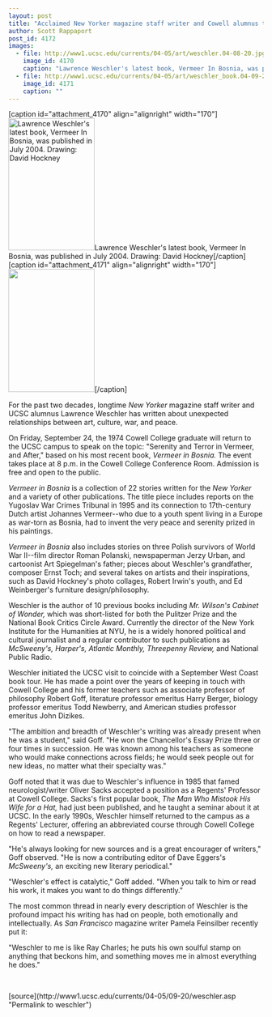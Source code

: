 ```yaml
---
layout: post
title: "Acclaimed New Yorker magazine staff writer and Cowell alumnus to speak at UCSC"
author: Scott Rappaport
post_id: 4172
images:
  - file: http://www1.ucsc.edu/currents/04-05/art/weschler.04-08-20.jpg
    image_id: 4170
    caption: "Lawrence Weschler's latest book, Vermeer In Bosnia, was published in July 2004. Drawing: David Hockney"
  - file: http://www1.ucsc.edu/currents/04-05/art/weschler_book.04-09-20.book.jpg
    image_id: 4171
    caption: ""
---
```


[caption id="attachment_4170" align="alignright" width="170"]<a href="http://localhost/mysite/wp-content/uploads/2004/09/weschler.04-08-20.jpg"><img class="size-full wp-image-4170" src="http://localhost/mysite/wp-content/uploads/2004/09/weschler.04-08-20.jpg" alt="Lawrence Weschler's latest book, Vermeer In Bosnia, was published in July 2004. Drawing: David Hockney" width="170" height="261" /></a>Lawrence Weschler's latest book, Vermeer In Bosnia, was published in July 2004. Drawing: David Hockney[/caption]
[caption id="attachment_4171" align="alignright" width="170"]<a href="http://localhost/mysite/wp-content/uploads/2004/09/weschler_book.04-09-20.book.jpg"><img class="size-full wp-image-4171" src="http://localhost/mysite/wp-content/uploads/2004/09/weschler_book.04-09-20.book.jpg" alt="" width="170" height="243" /></a>[/caption]
<a name="content" id="content"></a>
<p>
  For the past two decades, longtime <i>New Yorker</i> magazine staff writer and UCSC alumnus Lawrence Weschler has written about unexpected relationships between art, culture, war, and peace.
</p>
<p>
  On Friday, September 24, the 1974 Cowell College graduate will return to the UCSC campus to speak on the topic: "Serenity and Terror in Vermeer, and After," based on his most recent book, <i>Vermeer in Bosnia.</i> The event takes place at 8 p.m. in the Cowell College Conference Room. Admission is free and open to the public.
</p>
<p>
  <i>Vermeer in Bosnia</i> is a collection of 22 stories written for the <i>New Yorker</i> and a variety of other publications. The title piece includes reports on the Yugoslav War Crimes Tribunal in 1995 and its connection to 17th-century Dutch artist Johannes Vermeer--who due to a youth spent living in a Europe as war-torn as Bosnia, had to invent the very peace and serenity prized in his paintings.
</p>
<p>
  <i>Vermeer in Bosnia</i> also includes stories on three Polish survivors of World War II--film director Roman Polanski, newspaperman Jerzy Urban, and cartoonist Art Spiegelman's father; pieces about Weschler's grandfather, composer Ernst Toch; and several takes on artists and their inspirations, such as David Hockney's photo collages, Robert Irwin's youth, and Ed Weinberger's furniture design/philosophy.
</p>
<p>
  Weschler is the author of 10 previous books including <i>Mr. Wilson's Cabinet of Wonder,</i> which was short-listed for both the Pulitzer Prize and the National Book Critics Circle Award. Currently the director of the New York Institute for the Humanities at NYU, he is a widely honored political and cultural journalist and a regular contributor to such publications as <i>McSweeny's, Harper's, Atlantic Monthly, Threepenny Review,</i> and National Public Radio.
</p>
<p>
  Weschler initiated the UCSC visit to coincide with a September West Coast book tour. He has made a point over the years of keeping in touch with Cowell College and his former teachers such as associate professor of philosophy Robert Goff, literature professor emeritus Harry Berger, biology professor emeritus Todd Newberry, and American studies professor emeritus John Dizikes.
</p>
<p>
  "The ambition and breadth of Weschler's writing was already present when he was a student," said Goff. "He won the Chancellor's Essay Prize three or four times in succession. He was known among his teachers as someone who would make connections across fields; he would seek people out for new ideas, no matter what their specialty was."
</p>
<p>
  Goff noted that it was due to Weschler's influence in 1985 that famed neurologist/writer Oliver Sacks accepted a position as a Regents' Professor at Cowell College. Sacks's first popular book, <i>The Man Who Mistook His Wife for a Hat,</i> had just been published, and he taught a seminar about it at UCSC. In the early 1990s, Weschler himself returned to the campus as a Regents' Lecturer, offering an abbreviated course through Cowell College on how to read a newspaper.
</p>
<p>
  "He's always looking for new sources and is a great encourager of writers," Goff observed. "He is now a contributing editor of Dave Eggers's <i>McSweeny's,</i> an exciting new literary periodical."
</p>
<p>
  "Weschler's effect is catalytic," Goff added. "When you talk to him or read his work, it makes you want to do things differently."
</p>
<p>
  The most common thread in nearly every description of Weschler is the profound impact his writing has had on people, both emotionally and intellectually. As <i>San Francisco</i> magazine writer Pamela Feinsilber recently put it:
</p>
<p>
  "Weschler to me is like Ray Charles; he puts his own soulful stamp on anything that beckons him, and something moves me in almost everything he does."
</p><br>
<form>

</form>
<p>

</p>
[source](http://www1.ucsc.edu/currents/04-05/09-20/weschler.asp "Permalink to weschler")
